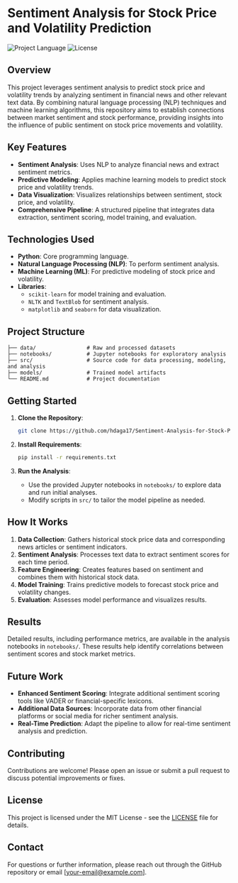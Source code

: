 
# Sentiment Analysis for Stock Price and Volatility Prediction

![Project Language](https://img.shields.io/badge/language-Python-blue.svg)
![License](https://img.shields.io/github/license/hdaga17/Sentiment-Analysis-for-Stock-Price-and-Volatility-Prediction)

## Overview

This project leverages sentiment analysis to predict stock price and volatility trends by analyzing sentiment in financial news and other relevant text data. By combining natural language processing (NLP) techniques and machine learning algorithms, this repository aims to establish connections between market sentiment and stock performance, providing insights into the influence of public sentiment on stock price movements and volatility.

## Key Features

- **Sentiment Analysis**: Uses NLP to analyze financial news and extract sentiment metrics.
- **Predictive Modeling**: Applies machine learning models to predict stock price and volatility trends.
- **Data Visualization**: Visualizes relationships between sentiment, stock price, and volatility.
- **Comprehensive Pipeline**: A structured pipeline that integrates data extraction, sentiment scoring, model training, and evaluation.

## Technologies Used

- **Python**: Core programming language.
- **Natural Language Processing (NLP)**: To perform sentiment analysis.
- **Machine Learning (ML)**: For predictive modeling of stock price and volatility.
- **Libraries**:
  - `scikit-learn` for model training and evaluation.
  - `NLTK` and `TextBlob` for sentiment analysis.
  - `matplotlib` and `seaborn` for data visualization.

## Project Structure

```
├── data/                # Raw and processed datasets
├── notebooks/           # Jupyter notebooks for exploratory analysis
├── src/                 # Source code for data processing, modeling, and analysis
├── models/              # Trained model artifacts
└── README.md            # Project documentation
```

## Getting Started

1. **Clone the Repository**:
    ```bash
    git clone https://github.com/hdaga17/Sentiment-Analysis-for-Stock-Price-and-Volatility-Prediction.git
    ```
2. **Install Requirements**:
    ```bash
    pip install -r requirements.txt
    ```

3. **Run the Analysis**:
    - Use the provided Jupyter notebooks in `notebooks/` to explore data and run initial analyses.
    - Modify scripts in `src/` to tailor the model pipeline as needed.

## How It Works

1. **Data Collection**: Gathers historical stock price data and corresponding news articles or sentiment indicators.
2. **Sentiment Analysis**: Processes text data to extract sentiment scores for each time period.
3. **Feature Engineering**: Creates features based on sentiment and combines them with historical stock data.
4. **Model Training**: Trains predictive models to forecast stock price and volatility changes.
5. **Evaluation**: Assesses model performance and visualizes results.

## Results

Detailed results, including performance metrics, are available in the analysis notebooks in `notebooks/`. These results help identify correlations between sentiment scores and stock market metrics.

## Future Work

- **Enhanced Sentiment Scoring**: Integrate additional sentiment scoring tools like VADER or financial-specific lexicons.
- **Additional Data Sources**: Incorporate data from other financial platforms or social media for richer sentiment analysis.
- **Real-Time Prediction**: Adapt the pipeline to allow for real-time sentiment analysis and prediction.

## Contributing

Contributions are welcome! Please open an issue or submit a pull request to discuss potential improvements or fixes.

## License

This project is licensed under the MIT License - see the [LICENSE](LICENSE) file for details.

## Contact

For questions or further information, please reach out through the GitHub repository or email [your-email@example.com].
